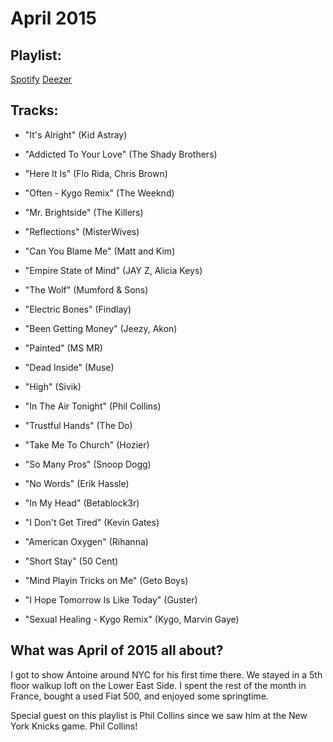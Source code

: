 # April 2015

## Playlist:

[Spotify](https://open.spotify.com/user/1237892664/playlist/14VJIyfbj5jaZSVX4QyyJ7)
[Deezer](http://www.deezer.com/playlist/1352918375)

## Tracks:

- "It's Alright" (Kid Astray)

- "Addicted To Your Love" (The Shady Brothers)

- "Here It Is" (Flo Rida, Chris Brown)

- "Often - Kygo Remix" (The Weeknd)

- "Mr. Brightside" (The Killers)

- "Reflections" (MisterWives)

- "Can You Blame Me" (Matt and Kim)

- "Empire State of Mind" (JAY Z, Alicia Keys)

- "The Wolf" (Mumford & Sons)

- "Electric Bones" (Findlay)

- "Been Getting Money" (Jeezy, Akon)

- "Painted" (MS MR)

- "Dead Inside" (Muse)

- "High" (Sivik)

- "In The Air Tonight" (Phil Collins)

- "Trustful Hands" (The Do)

- "Take Me To Church" (Hozier)

- "So Many Pros" (Snoop Dogg)

- "No Words" (Erik Hassle)

- "In My Head" (Betablock3r)

- "I Don't Get Tired" (Kevin Gates)

- "American Oxygen" (Rihanna)

- "Short Stay" (50 Cent)

- "Mind Playin Tricks on Me" (Geto Boys)

- "I Hope Tomorrow Is Like Today" (Guster)

- "Sexual Healing - Kygo Remix" (Kygo, Marvin Gaye)

## What was April of 2015 all about?

I got to show Antoine around NYC for his first time there. We stayed in a 5th floor walkup loft on the Lower East Side. I spent the rest of the month in France, bought a used Fiat 500, and enjoyed some springtime.

Special guest on this playlist is Phil Collins since we saw him at the New York Knicks game. Phil Collins!
